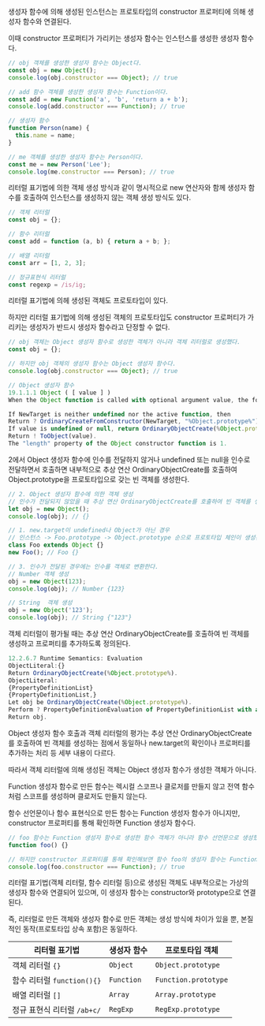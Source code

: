 생성자 함수에 의해 생성된 인스턴스는 프로토타입의 constructor 프로퍼티에 의해 생성자 함수와 연결된다.

이때 constructor 프로퍼티가 가리키는 생성자 함수는 인스턴스를 생성한 생성자 함수다.

```jsx
// obj 객체를 생성한 생성자 함수는 Object다.
const obj = new Object();
console.log(obj.constructor === Object); // true

// add 함수 객체를 생성한 생성자 함수는 Function이다.
const add = new Function('a', 'b', 'return a + b');
console.log(add.constructor === Function); // true

// 생성자 함수
function Person(name) {
  this.name = name;
}

// me 객체를 생성한 생성자 함수는 Person이다.
const me = new Person('Lee');
console.log(me.constructor === Person); // true
```

리터럴 표기법에 의한 객체 생성 방식과 같이 명시적으로 new 연산자와 함께 생성자 함수를 호출하여 인스턴스를 생성하지 않는 객체 생성 방식도 있다.

```jsx
// 객체 리터럴
const obj = {};

// 함수 리터럴
const add = function (a, b) { return a + b; };

// 배열 리터럴
const arr = [1, 2, 3];

// 정규표현식 리터럴
const regexp = /is/ig;
```

리터럴 표기법에 의헤 생성된 객체도 프로토타입이 있다.

하지만 리터럴 표기법에 의해 생성된 객체의 프로토타입도 constructor 프로퍼티가 가리키는 생성자가 반드시 생성자 함수라고 단정할 수 없다.

```jsx
// obj 객체는 Object 생성자 함수로 생성한 객체가 아니라 객체 리터럴로 생성했다.
const obj = {};

// 하지만 obj 객체의 생성자 함수는 Object 생성자 함수다.
console.log(obj.constructor === Object); // true
```

```jsx
// Object 생성자 함수
19.1.1.1 Object ( [ value ] )
When the Object function is called with optional argument value, the following steps are taken:

If NewTarget is neither undefined nor the active function, then
Return ? OrdinaryCreateFromConstructor(NewTarget, "%Object.prototype%").
If value is undefined or null, return OrdinaryObjectCreate(%Object.prototype%).
Return ! ToObject(value).
The "length" property of the Object constructor function is 1.
```

2에서 Object  생성자 함수에 인수를 전달하지 않거나 undefined 또는 null을 인수로 전달하면서 호출하면 내부적으로 추상 연산 OrdinaryObjectCreate를 호출하여 Object.prototype을 프로토타입으로 갖는 빈 객체를 생성한다.

```jsx
// 2. Object 생성자 함수에 의한 객체 생성
// 인수가 전달되지 않았을 때 추상 연산 OrdinaryObjectCreate를 호출하여 빈 객체를 생성한다.
let obj = new Object();
console.log(obj); // {}

// 1. new.target이 undefined나 Object가 아닌 경우
// 인스턴스 -> Foo.prototype -> Object.prototype 순으로 프로토타입 체인이 생성된다.
class Foo extends Object {}
new Foo(); // Foo {}

// 3. 인수가 전달된 경우에는 인수를 객체로 변환한다.
// Number 객체 생성
obj = new Object(123);
console.log(obj); // Number {123}

// String  객체 생성
obj = new Object('123');
console.log(obj); // String {"123"}
```

객체 리터럴이 평가될 때는 추상 연산 OrdinaryObjectCreate를 호출하여 빈 객체를 생성하고 프로퍼티를 추가하도록 정의된다.

```jsx
12.2.6.7 Runtime Semantics: Evaluation
ObjectLiteral:{}
Return OrdinaryObjectCreate(%Object.prototype%).
ObjectLiteral:
{PropertyDefinitionList}
{PropertyDefinitionList,}
Let obj be OrdinaryObjectCreate(%Object.prototype%).
Perform ? PropertyDefinitionEvaluation of PropertyDefinitionList with arguments obj and true.
Return obj.
```

Object 생성자 함수 호출과 객체 리터럴의 평가는 추상 연산 OrdinaryObjectCreate를 호출하여 빈 객체를 생성하는 점에서 동일하나 new.target의 확인이나 프로퍼티를 추가하는 처리 등 세부 내용이 다르다.

따라서 객체 리터럴에 의해 생성된 객체는 Object 생성자 함수가 생성한 객체가 아니다.

Function 생성자 함수로 만든 함수는 렉시컬 스코프나 클로저를 만들지 않고 전역 함수처럼 스코프를 생성하며 클로저도 만들지 않는다.

함수 선언문이나 함수 표현식으로 만든 함수는 Function 생성자 함수가 아니지만, constructor 프로퍼티를 통해 확인하면 Function 생성자 함수다.

```jsx
// foo 함수는 Function 생성자 함수로 생성한 함수 객체가 아니라 함수 선언문으로 생성했다.
function foo() {}

// 하지만 constructor 프로퍼티를 통해 확인해보면 함수 foo의 생성자 함수는 Function 생성자 함수다.
console.log(foo.constructor === Function); // true
```

리터럴 표기법(객체 리터럴, 함수 리터럴 등)으로 생성된 객체도 내부적으로는 가상의 생성자 함수와 연결되어 있으며, 이 생성자 함수는 constructor와 prototype으로 연결된다.

즉, 리터럴로 만든 객체와 생성자 함수로 만든 객체는 생성 방식에 차이가 있을 뿐, 본질적인 동작(프로토타입 상속 포함)은 동일하다.

| **리터럴 표기법** | **생성자 함수** | **프로토타입 객체** |
| --- | --- | --- |
| 객체 리터럴 `{}` | `Object` | `Object.prototype` |
| 함수 리터럴 `function(){}` | `Function` | `Function.prototype` |
| 배열 리터럴 `[]` | `Array` | `Array.prototype` |
| 정규 표현식 리터럴 `/ab+c/` | `RegExp` | `RegExp.prototype` |
